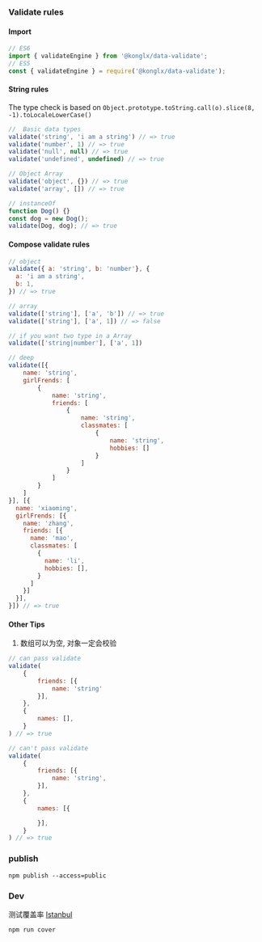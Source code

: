 

### Validate rules

#### Import

```js
// ES6
import { validateEngine } from '@konglx/data-validate';
// ES5
const { validateEngine } = require('@konglx/data-validate');
```

#### String rules

The type check is based on `Object.prototype.toString.call(o).slice(8, -1).toLocaleLowerCase()`

```js
//  Basic data types
validate('string', 'i am a string') // => true
validate('number', 1) // => true
validate('null', null) // => true
validate('undefined', undefined) // => true

// Object Array
validate('object', {}) // => true
validate('array', []) // => true

// instanceOf
function Dog() {}
const dog = new Dog();
validate(Dog, dog); // => true

```

#### Compose validate rules

```js
// object
validate({ a: 'string', b: 'number'}, {
  a: 'i am a string',
  b: 1,
}) // => true

// array
validate(['string'], ['a', 'b']) // => true
validate(['string'], ['a', 1]) // => false

// if you want two type in a Array
validate(['string|number'], ['a', 1])

// deep
validate([{
    name: 'string',
    girlFrends: [
        {
            name: 'string',
            friends: [
                {
                    name: 'string',
                    classmates: [
                        {
                            name: 'string',
                            hobbies: []
                        }
                    ]
                }
            ]
        }
    ]
}], [{
  name: 'xiaoming',
  girlFrends: [{
    name: 'zhang',
    friends: [{
      name: 'mao',
      classmates: [
        {
          name: 'li',
          hobbies: [],
        }
      ]
    }]
  }],
}]) // => true

```


#### Other Tips

1. 数组可以为空, 对象一定会校验

```js
// can pass validate
validate(
    {
        friends: [{
            name: 'string'
        }],
    },
    {
        names: [],
    }
) // => true

// can't pass validate
validate(
    {
        friends: [{
            name: 'string',
        }],
    },
    {
        names: [{

        }],
    }
) // => true
```

### publish

`npm publish --access=public`

### Dev

测试覆盖率 [Istanbul](https://github.com/gotwarlost/istanbul#features)
```sh
npm run cover
```
